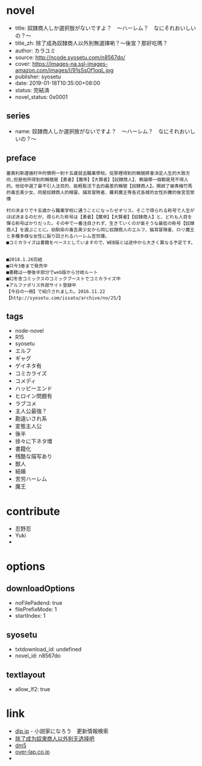 # novel

- title: 奴隷商人しか選択肢がないですよ？　～ハーレム？　なにそれおいしいの？～
- title_zh: 除了成為奴隸商人以外別無選擇喲？～後宮？那好吃嗎？
- author: カラユミ
- source: http://ncode.syosetu.com/n8567do/
- cover: https://images-na.ssl-images-amazon.com/images/I/91sSsOf1oqL.jpg
- publisher: syosetu
- date: 2019-01-18T10:35:00+08:00
- status: 完結済
- novel_status: 0x0001

## series

- name: 奴隷商人しか選択肢がないですよ？　～ハーレム？　なにそれおいしいの？～

## preface


```
塞奧利斯遵循村中的慣例一到十五歲就去職業學校。從那裡得到的稱號將會決定人生的大致方向,但是他所得到的稱號是【勇者】【魔帝】【大賢者】【奴隸商人】、無論哪一個都是見不得人的。他從中選了最不引人注目的、能輕鬆活下去的最差的稱號【奴隸商人】。開啟了被青梅竹馬的毒舌美少女、同是奴隸商人的精靈、貓耳冒險者、蘿莉魔王等各式各樣的女性折騰的後宮苦勞傳

村の決まりで十五歳から職業学校に通うことになったゼオリス。そこで得られる称号で人生がほぼ決まるのだが、得られた称号は【勇者】【魔帝】【大賢者】【奴隷商人】と、どれも人目を憚る称号ばかりだった。その中で一番注目されず、生きていくのが楽そうな最低の称号【奴隷商人】を選ぶことに。幼馴染の毒舌美少女から同じ奴隷商人のエルフ、猫耳冒険者、ロリ魔王と多種多様な女性に振り回されるハーレム苦労譚。
■コミカライズは書籍をベースとしていますので、WEB版とは途中から大きく異なる予定です。


■2018.1.26完結
■只今3巻まで発売中
■書籍は一巻後半部分でweb版から分岐ルート
■幻冬舎コミックスのコミックブーストでコミカライズ中
◆アルファポリス外部サイト登録中
【今日の一冊】で紹介されました。2016.11.22【http://syosetu.com/issatu/archive/no/25/】
```

## tags

- node-novel
- R15
- syosetu
- エルフ
- ギャグ
- ゲイネタ有
- コミカライズ
- コメディ
- ハッピーエンド
- ヒロイン問題有
- ラブコメ
- 主人公最強？
- 勘違いされ系
- 変態主人公
- 後半
- 徐々に下ネタ増
- 書籍化
- 残酷な描写あり
- 獣人
- 結婚
- 苦労ハーレム
- 魔王

# contribute

- 忍野忍
- Yuki
- 

# options

## downloadOptions

- noFilePadend: true
- filePrefixMode: 1
- startIndex: 1

## syosetu

- txtdownload_id: undefined
- novel_id: n8567do

## textlayout

- allow_lf2: true

# link

- [dip.jp](https://narou.nar.jp/search.php?text=n8567do&novel=all&genre=all&new_genre=all&length=0&down=0&up=100) - 小説家になろう　更新情報検索
- [除了成为奴隶商人以外别无选择吧](https://tieba.baidu.com/f?kw=%E9%99%A4%E4%BA%86%E6%88%90%E4%B8%BA%E5%A5%B4%E9%9A%B6%E5%95%86%E4%BA%BA%E4%BB%A5%E5%A4%96%E5%88%AB%E6%97%A0%E9%80%89%E6%8B%A9&ie=utf-8 "除了成为奴隶商人以外别无选择")
- [dm5](http://www.dm5.com/manhua-chulechengweinulishangrenyiwaibiewuxuanzeyo-hougong-nahaochima/)
- [over-lap.co.jp](https://over-lap.co.jp/narou/865542509/)
- 



